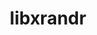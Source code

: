 ---
title: "libxrandr"
layout: cache
categories: [package, develop]
meta: {"compilers": ["gcc@=11.1.0", "gcc@=11.4.0", "gcc@=13.2.0", "gcc@=9.4.0", "oneapi@=2024.2.1"], "num_specs": 55, "num_specs_by_stack": {"data-vis-sdk": 5, "e4s": 10, "e4s-neoverse_v1": 4, "e4s-oneapi": 10, "e4s-power": 1, "e4s-rocm-external": 5, "gpu-tests": 15, "hep": 5, "ml-linux-x86_64-rocm": 5, "root": 55}, "oss": ["ubuntu20.04", "ubuntu22.04", "ubuntu24.04"], "platforms": ["linux"], "stacks": ["data-vis-sdk", "e4s", "e4s-neoverse_v1", "e4s-oneapi", "e4s-power", "e4s-rocm-external", "gpu-tests", "hep", "ml-linux-x86_64-rocm", "root"], "targets": ["neoverse_v1", "ppc64le", "x86_64_v3"], "versions": ["1.5.3", "1.5.4"]}
spec_details: [{"compiler": "oneapi@=2024.2.1", "hash": "2povvv7677q65gfqvrs2zj5vzzy4cuol", "os": "ubuntu22.04", "platform": "linux", "size": "-", "stacks": ["e4s-oneapi", "root"], "target": "x86_64_v3", "variants": ["build_system=autotools"], "versions": ["1.5.4"]}, {"compiler": "gcc@=11.4.0", "hash": "45t5ckmwo7gzesccbjv3dsq4keui5duj", "os": "ubuntu22.04", "platform": "linux", "size": "-", "stacks": ["hep", "root"], "target": "x86_64_v3", "variants": ["build_system=autotools"], "versions": ["1.5.4"]}, {"compiler": "gcc@=11.1.0", "hash": "4gxpb74cfvzu4bfnlzh4owpenfrgsfej", "os": "ubuntu20.04", "platform": "linux", "size": "-", "stacks": ["gpu-tests", "root"], "target": "x86_64_v3", "variants": ["build_system=autotools"], "versions": ["1.5.3"]}, {"compiler": "gcc@=11.4.0", "hash": "4t7i6amigcdkfarfxucawfwpagrl4s2l", "os": "ubuntu22.04", "platform": "linux", "size": "-", "stacks": ["e4s-neoverse_v1", "root"], "target": "neoverse_v1", "variants": ["build_system=autotools"], "versions": ["1.5.4"]}, {"compiler": "gcc@=11.1.0", "hash": "54su6q5han7wxxot4cel33s4dmdklf2q", "os": "ubuntu20.04", "platform": "linux", "size": "-", "stacks": ["gpu-tests", "root"], "target": "x86_64_v3", "variants": ["build_system=autotools"], "versions": ["1.5.3"]}, {"compiler": "gcc@=11.4.0", "hash": "5tnzjtubw4d5gxlykm4ea6uqcacai2xv", "os": "ubuntu22.04", "platform": "linux", "size": "-", "stacks": ["e4s", "e4s-rocm-external", "root"], "target": "x86_64_v3", "variants": ["build_system=autotools"], "versions": ["1.5.4"]}, {"compiler": "gcc@=11.1.0", "hash": "5zfnopkne4woc2rhs3yuhdyekmpgt3zu", "os": "ubuntu20.04", "platform": "linux", "size": "-", "stacks": ["data-vis-sdk", "root"], "target": "x86_64_v3", "variants": ["build_system=autotools"], "versions": ["1.5.4"]}, {"compiler": "gcc@=11.4.0", "hash": "6big272odpljw73ejr5ndniplkdncu2c", "os": "ubuntu22.04", "platform": "linux", "size": "-", "stacks": ["e4s", "root"], "target": "x86_64_v3", "variants": ["build_system=autotools"], "versions": ["1.5.4"]}, {"compiler": "gcc@=11.1.0", "hash": "6gzr63qiwhri6dtrm3pwidezdfwtzqmy", "os": "ubuntu20.04", "platform": "linux", "size": "-", "stacks": ["data-vis-sdk", "root"], "target": "x86_64_v3", "variants": ["build_system=autotools"], "versions": ["1.5.4"]}, {"compiler": "gcc@=11.4.0", "hash": "avukvwf465bjhzunl7qqm27rs7obktb6", "os": "ubuntu22.04", "platform": "linux", "size": "-", "stacks": ["e4s", "root"], "target": "x86_64_v3", "variants": ["build_system=autotools"], "versions": ["1.5.4"]}, {"compiler": "gcc@=11.4.0", "hash": "ccpebqqtuez7fqzsmby73jjvap5f3ilf", "os": "ubuntu22.04", "platform": "linux", "size": "-", "stacks": ["hep", "root"], "target": "x86_64_v3", "variants": ["build_system=autotools"], "versions": ["1.5.4"]}, {"compiler": "gcc@=11.1.0", "hash": "dph4ud22xcuk7srwa4qqefmc7vxys3dv", "os": "ubuntu20.04", "platform": "linux", "size": "-", "stacks": ["gpu-tests", "root"], "target": "x86_64_v3", "variants": ["build_system=autotools"], "versions": ["1.5.3"]}, {"compiler": "gcc@=11.1.0", "hash": "em4u76xovk5f7lqkhgwzjkatjnlnaq5q", "os": "ubuntu20.04", "platform": "linux", "size": "-", "stacks": ["gpu-tests", "root"], "target": "x86_64_v3", "variants": ["build_system=autotools"], "versions": ["1.5.3"]}, {"compiler": "oneapi@=2024.2.1", "hash": "f7aa6lty7uhql4vd54rvouaraos2njnm", "os": "ubuntu22.04", "platform": "linux", "size": "-", "stacks": ["e4s-oneapi", "root"], "target": "x86_64_v3", "variants": ["build_system=autotools"], "versions": ["1.5.4"]}, {"compiler": "oneapi@=2024.2.1", "hash": "fgfcypmzu62i4ysqsvtw2ryxp2ttyhec", "os": "ubuntu22.04", "platform": "linux", "size": "-", "stacks": ["e4s-oneapi", "root"], "target": "x86_64_v3", "variants": ["build_system=autotools"], "versions": ["1.5.4"]}, {"compiler": "gcc@=11.4.0", "hash": "fkgtgw5jfooftznag3vcnqeqmrkpyesl", "os": "ubuntu22.04", "platform": "linux", "size": "-", "stacks": ["e4s-neoverse_v1", "root"], "target": "neoverse_v1", "variants": ["build_system=autotools"], "versions": ["1.5.4"]}, {"compiler": "gcc@=11.1.0", "hash": "fluxnys4vhgwsvjvptj7rvp22dgjs7be", "os": "ubuntu20.04", "platform": "linux", "size": "-", "stacks": ["gpu-tests", "root"], "target": "x86_64_v3", "variants": ["build_system=autotools"], "versions": ["1.5.3"]}, {"compiler": "gcc@=11.4.0", "hash": "frime7xmjzk2ziarm7ibw6laqo33lxoa", "os": "ubuntu22.04", "platform": "linux", "size": "-", "stacks": ["e4s", "e4s-rocm-external", "root"], "target": "x86_64_v3", "variants": ["build_system=autotools"], "versions": ["1.5.4"]}, {"compiler": "gcc@=9.4.0", "hash": "fwel36crqs3ldlfmejkp7x5v2c65j3ja", "os": "ubuntu20.04", "platform": "linux", "size": "-", "stacks": ["e4s-power", "root"], "target": "ppc64le", "variants": ["build_system=autotools"], "versions": ["1.5.4"]}, {"compiler": "gcc@=11.1.0", "hash": "grv33rffsbwmhl4sxxt424qdmrcnv2ms", "os": "ubuntu20.04", "platform": "linux", "size": "-", "stacks": ["gpu-tests", "root"], "target": "x86_64_v3", "variants": ["build_system=autotools"], "versions": ["1.5.3"]}, {"compiler": "gcc@=11.4.0", "hash": "h5hkslvdgldlvj65qxyakpctan5afkg2", "os": "ubuntu22.04", "platform": "linux", "size": "-", "stacks": ["e4s-neoverse_v1", "root"], "target": "neoverse_v1", "variants": ["build_system=autotools"], "versions": ["1.5.4"]}, {"compiler": "gcc@=13.2.0", "hash": "hb2wg4gfo4wp3eteufpogpwoilxw3k4r", "os": "ubuntu24.04", "platform": "linux", "size": "-", "stacks": ["ml-linux-x86_64-rocm", "root"], "target": "x86_64_v3", "variants": ["build_system=autotools"], "versions": ["1.5.4"]}, {"compiler": "oneapi@=2024.2.1", "hash": "hdojk6mjn5dzyvxz57zwxpctze34wkhm", "os": "ubuntu22.04", "platform": "linux", "size": "-", "stacks": ["e4s-oneapi", "root"], "target": "x86_64_v3", "variants": ["build_system=autotools"], "versions": ["1.5.4"]}, {"compiler": "gcc@=11.4.0", "hash": "hzw3bi4rs6pctwdrpa7qriifhum333bp", "os": "ubuntu22.04", "platform": "linux", "size": "-", "stacks": ["e4s", "root"], "target": "x86_64_v3", "variants": ["build_system=autotools"], "versions": ["1.5.4"]}, {"compiler": "gcc@=13.2.0", "hash": "i4do5odpm2fcofdrigj4opcqjhxcohce", "os": "ubuntu24.04", "platform": "linux", "size": "-", "stacks": ["ml-linux-x86_64-rocm", "root"], "target": "x86_64_v3", "variants": ["build_system=autotools"], "versions": ["1.5.4"]}, {"compiler": "gcc@=11.1.0", "hash": "iwmrvlqdspiihqx3q5dgkzt23cs2lcmw", "os": "ubuntu20.04", "platform": "linux", "size": "-", "stacks": ["data-vis-sdk", "root"], "target": "x86_64_v3", "variants": ["build_system=autotools"], "versions": ["1.5.4"]}, {"compiler": "oneapi@=2024.2.1", "hash": "j6a7jji3s36orexckcrrpzvrjnr7dgwx", "os": "ubuntu22.04", "platform": "linux", "size": "-", "stacks": ["e4s-oneapi", "root"], "target": "x86_64_v3", "variants": ["build_system=autotools"], "versions": ["1.5.4"]}, {"compiler": "gcc@=13.2.0", "hash": "jqqodptctsdyvc2mk7yhmazd7ila3vcy", "os": "ubuntu24.04", "platform": "linux", "size": "-", "stacks": ["ml-linux-x86_64-rocm", "root"], "target": "x86_64_v3", "variants": ["build_system=autotools"], "versions": ["1.5.4"]}, {"compiler": "gcc@=11.1.0", "hash": "k46qoabbqe2eitllvoh6zbfm7mkvnzkv", "os": "ubuntu20.04", "platform": "linux", "size": "-", "stacks": ["gpu-tests", "root"], "target": "x86_64_v3", "variants": ["build_system=autotools"], "versions": ["1.5.3"]}, {"compiler": "oneapi@=2024.2.1", "hash": "kjwuus3puvp34odvdmaqklglqidwdcge", "os": "ubuntu22.04", "platform": "linux", "size": "-", "stacks": ["e4s-oneapi", "root"], "target": "x86_64_v3", "variants": ["build_system=autotools"], "versions": ["1.5.4"]}, {"compiler": "gcc@=11.1.0", "hash": "lfeolnfpdgk32kwbgm2nhv5dggzy2m6m", "os": "ubuntu20.04", "platform": "linux", "size": "-", "stacks": ["gpu-tests", "root"], "target": "x86_64_v3", "variants": ["build_system=autotools"], "versions": ["1.5.3"]}, {"compiler": "gcc@=11.1.0", "hash": "lxutbvbxdp33o7orvrvrfottivd3cfq4", "os": "ubuntu20.04", "platform": "linux", "size": "-", "stacks": ["gpu-tests", "root"], "target": "x86_64_v3", "variants": ["build_system=autotools"], "versions": ["1.5.3"]}, {"compiler": "gcc@=11.1.0", "hash": "mkvg6epezaucjn4bdukzre2s3dcxw4u3", "os": "ubuntu20.04", "platform": "linux", "size": "-", "stacks": ["gpu-tests", "root"], "target": "x86_64_v3", "variants": ["build_system=autotools"], "versions": ["1.5.3"]}, {"compiler": "gcc@=11.1.0", "hash": "mrsjqcpxwvmkfypocn5cujmnrvswpjix", "os": "ubuntu20.04", "platform": "linux", "size": "-", "stacks": ["data-vis-sdk", "root"], "target": "x86_64_v3", "variants": ["build_system=autotools"], "versions": ["1.5.4"]}, {"compiler": "gcc@=11.1.0", "hash": "olgd47nyiyimgw5vb3ira2lgh7f4vasf", "os": "ubuntu20.04", "platform": "linux", "size": "-", "stacks": ["gpu-tests", "root"], "target": "x86_64_v3", "variants": ["build_system=autotools"], "versions": ["1.5.3"]}, {"compiler": "gcc@=11.4.0", "hash": "pn5wgjll5vi5vsywar7cneiiauk4gz7f", "os": "ubuntu22.04", "platform": "linux", "size": "-", "stacks": ["hep", "root"], "target": "x86_64_v3", "variants": ["build_system=autotools"], "versions": ["1.5.4"]}, {"compiler": "gcc@=11.4.0", "hash": "q3f7clwyiioeaqlcqlkcnmdnoprnzj2h", "os": "ubuntu22.04", "platform": "linux", "size": "-", "stacks": ["e4s", "e4s-rocm-external", "root"], "target": "x86_64_v3", "variants": ["build_system=autotools"], "versions": ["1.5.4"]}, {"compiler": "gcc@=11.4.0", "hash": "qrjlxl3adbih6nhgqw7yp3za2l234blr", "os": "ubuntu22.04", "platform": "linux", "size": "-", "stacks": ["e4s", "e4s-rocm-external", "root"], "target": "x86_64_v3", "variants": ["build_system=autotools"], "versions": ["1.5.4"]}, {"compiler": "gcc@=11.4.0", "hash": "qvdg4vl4rxdz6v7f6zesonnyxdadg44g", "os": "ubuntu22.04", "platform": "linux", "size": "-", "stacks": ["e4s", "root"], "target": "x86_64_v3", "variants": ["build_system=autotools"], "versions": ["1.5.4"]}, {"compiler": "gcc@=11.4.0", "hash": "rygwrlopzt3wkbafmrvhh3t6djwfxji4", "os": "ubuntu22.04", "platform": "linux", "size": "-", "stacks": ["hep", "root"], "target": "x86_64_v3", "variants": ["build_system=autotools"], "versions": ["1.5.4"]}, {"compiler": "gcc@=11.4.0", "hash": "snhj7vuo5ujomztych76ssxtcq3777hi", "os": "ubuntu22.04", "platform": "linux", "size": "-", "stacks": ["e4s-neoverse_v1", "root"], "target": "neoverse_v1", "variants": ["build_system=autotools"], "versions": ["1.5.4"]}, {"compiler": "gcc@=11.1.0", "hash": "ssqg7nhk6lhcfnxanvv22xaifc66u3wy", "os": "ubuntu20.04", "platform": "linux", "size": "-", "stacks": ["data-vis-sdk", "root"], "target": "x86_64_v3", "variants": ["build_system=autotools"], "versions": ["1.5.4"]}, {"compiler": "gcc@=11.4.0", "hash": "t6pjxfozku3t344oqvlj3sk2yulcm4ik", "os": "ubuntu22.04", "platform": "linux", "size": "-", "stacks": ["hep", "root"], "target": "x86_64_v3", "variants": ["build_system=autotools"], "versions": ["1.5.4"]}, {"compiler": "gcc@=13.2.0", "hash": "uazjjmkf2knyj74sxxt6zip3f7kmg3jf", "os": "ubuntu24.04", "platform": "linux", "size": "-", "stacks": ["ml-linux-x86_64-rocm", "root"], "target": "x86_64_v3", "variants": ["build_system=autotools"], "versions": ["1.5.4"]}, {"compiler": "gcc@=11.1.0", "hash": "uei7jtkptme2eali56vcrx2xc5rrzwci", "os": "ubuntu20.04", "platform": "linux", "size": "-", "stacks": ["gpu-tests", "root"], "target": "x86_64_v3", "variants": ["build_system=autotools"], "versions": ["1.5.3"]}, {"compiler": "gcc@=11.1.0", "hash": "v5dxx5gqo6mbwakyytds3mmejx4hhjk7", "os": "ubuntu20.04", "platform": "linux", "size": "-", "stacks": ["gpu-tests", "root"], "target": "x86_64_v3", "variants": ["build_system=autotools"], "versions": ["1.5.3"]}, {"compiler": "oneapi@=2024.2.1", "hash": "vfyve7c4f3vhdeuugvmgm2y2eitib7vt", "os": "ubuntu22.04", "platform": "linux", "size": "-", "stacks": ["e4s-oneapi", "root"], "target": "x86_64_v3", "variants": ["build_system=autotools"], "versions": ["1.5.4"]}, {"compiler": "gcc@=13.2.0", "hash": "vk5mhdvt42odm27lqwfd7mi5sg57svsj", "os": "ubuntu24.04", "platform": "linux", "size": "-", "stacks": ["ml-linux-x86_64-rocm", "root"], "target": "x86_64_v3", "variants": ["build_system=autotools"], "versions": ["1.5.4"]}, {"compiler": "oneapi@=2024.2.1", "hash": "vkap2yuigr4newwrclwkbn24c2pxxeuq", "os": "ubuntu22.04", "platform": "linux", "size": "-", "stacks": ["e4s-oneapi", "root"], "target": "x86_64_v3", "variants": ["build_system=autotools"], "versions": ["1.5.4"]}, {"compiler": "gcc@=11.1.0", "hash": "vznqhj76dxf6lxwtg7eiglspaqtl7kvh", "os": "ubuntu20.04", "platform": "linux", "size": "-", "stacks": ["gpu-tests", "root"], "target": "x86_64_v3", "variants": ["build_system=autotools"], "versions": ["1.5.3"]}, {"compiler": "gcc@=11.4.0", "hash": "xggvwos7lzonwywq2yzsvijq2vdkrba2", "os": "ubuntu22.04", "platform": "linux", "size": "-", "stacks": ["e4s", "e4s-rocm-external", "root"], "target": "x86_64_v3", "variants": ["build_system=autotools"], "versions": ["1.5.4"]}, {"compiler": "gcc@=11.4.0", "hash": "xpkfaoabaghbp5w7rli46fuple4pmo3z", "os": "ubuntu22.04", "platform": "linux", "size": "-", "stacks": ["e4s", "root"], "target": "x86_64_v3", "variants": ["build_system=autotools"], "versions": ["1.5.4"]}, {"compiler": "oneapi@=2024.2.1", "hash": "xq7b5i7ecohiwwrlqv367rdjpkl6fan4", "os": "ubuntu22.04", "platform": "linux", "size": "-", "stacks": ["e4s-oneapi", "root"], "target": "x86_64_v3", "variants": ["build_system=autotools"], "versions": ["1.5.4"]}, {"compiler": "oneapi@=2024.2.1", "hash": "z2frbjsngdsqbtrg7itf3mdsybyt3cfp", "os": "ubuntu22.04", "platform": "linux", "size": "-", "stacks": ["e4s-oneapi", "root"], "target": "x86_64_v3", "variants": ["build_system=autotools"], "versions": ["1.5.4"]}, {"compiler": "gcc@=11.1.0", "hash": "zp5qqaszr53qcsfgz7dk3duv667zkelw", "os": "ubuntu20.04", "platform": "linux", "size": "-", "stacks": ["gpu-tests", "root"], "target": "x86_64_v3", "variants": ["build_system=autotools"], "versions": ["1.5.3"]}]
---